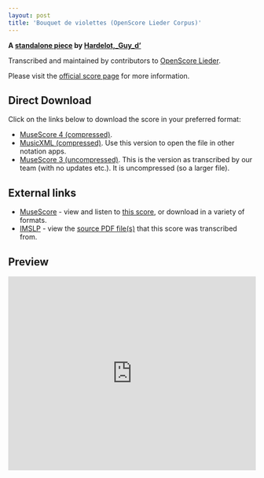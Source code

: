 ```yaml
---
layout: post
title: 'Bouquet de violettes (OpenScore Lieder Corpus)'
---
```


__A [standalone piece](https://fourscoreandmore.org/openscore/lieder/Hardelot,_Guy_d’/_/) by [Hardelot,_Guy_d’](https://fourscoreandmore.org/openscore/lieder/Hardelot,_Guy_d’)__

Transcribed and maintained by contributors to [OpenScore Lieder].

Please visit the [official score page] for more information.

[official score page]: https://musescore.com/openscore-lieder-corpus/scores/6627964
[OpenScore Lieder]: https://musescore.com/openscore-lieder-corpus

## Direct Download

Click on the links below to download the score in your preferred format:
- [MuseScore 4 (compressed)](https://github.com/openscore/lieder/blob/main/scores/Hardelot,_Guy_d’/_/Bouquet_de_violettes/lc6627964.mscz?raw=true).
- [MusicXML (compressed)](https://github.com/openscore/lieder/blob/main/scores/Hardelot,_Guy_d’/_/Bouquet_de_violettes/lc6627964.mxl?raw=true). Use this version to open the file in other notation apps.
- [MuseScore 3 (uncompressed)](https://github.com/openscore/lieder/blob/main/scores/Hardelot,_Guy_d’/_/Bouquet_de_violettes/lc6627964.mscx?raw=true). This is the version as transcribed by our team (with no updates etc.). It is uncompressed (so a larger file).

## External links

- [MuseScore] - view and listen to [this score][MuseScore], or download in a variety of formats.
- [IMSLP] - view the [source PDF file(s)][IMSLP] that this score was transcribed from.

[MuseScore]: https://musescore.com/score/6627964
[IMSLP]: https://imslp.org/wiki/Special:ReverseLookup/600385

## Preview

<iframe width="100%" height="394" src="https://musescore.com/openscore-lieder-corpus/scores/6627964/embed" frameborder="0" allowfullscreen allow="autoplay; fullscreen"></iframe>
